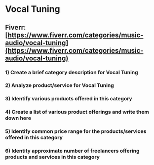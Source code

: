 # Vocal Tuning
## Fiverr: [https://www.fiverr.com/categories/music-audio/vocal-tuning](https://www.fiverr.com/categories/music-audio/vocal-tuning)
### 1) Create a brief category description for Vocal Tuning
### 2) Analyze product/service for Vocal Tuning
### 3) Identify various products offered in this category
### 4) Create a list of various product offerings and write them down here
### 5) Identify common price range for the products/services offered in this category
### 6) Identity approximate number of freelancers offering products and services in this category
